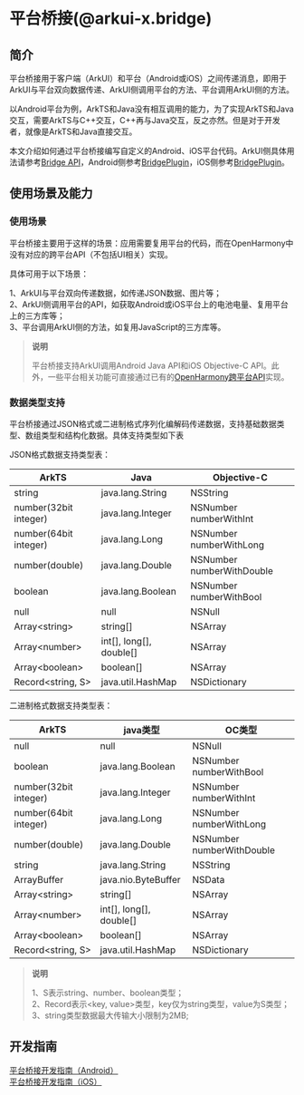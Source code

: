 # 平台桥接(@arkui-x.bridge)

## 简介

平台桥接用于客户端（ArkUI）和平台（Android或iOS）之间传递消息，即用于ArkUI与平台双向数据传递、ArkUI侧调用平台的方法、平台调用ArkUI侧的方法。

以Android平台为例，ArkTS和Java没有相互调用的能力，为了实现ArkTS和Java交互，需要ArkTS与C++交互，C++再与Java交互，反之亦然。但是对于开发者，就像是ArkTS和Java直接交互。

本文介绍如何通过平台桥接编写自定义的Android、iOS平台代码。ArkUI侧具体用法请参考[Bridge API](../reference/apis/js-apis-bridge.md)，Android侧参考[BridgePlugin](../reference/arkui-for-android/BridgePlugin.md)，iOS侧参考[BridgePlugin](../reference/arkui-for-ios/BridgePlugin.md)。


## 使用场景及能力

### 使用场景

平台桥接主要用于这样的场景：应用需要复用平台的代码，而在OpenHarmony中没有对应的跨平台API（不包括UI相关）实现。

具体可用于以下场景：

1、ArkUI与平台双向传递数据，如传递JSON数据、图片等；<br/>
2、ArkUI侧调用平台的API，如获取Android或iOS平台上的电池电量、复用平台上的三方库等；<br/>
3、平台调用ArkUI侧的方法，如复用JavaScript的三方库等。

> **说明**
>
>  平台桥接支持ArkUI调用Android Java API和iOS Objective-C API。此外，一些平台相关功能可直接通过已有的[OpenHarmony跨平台API](../reference/apis/README.md)实现。


### 数据类型支持

平台桥接通过JSON格式或二进制格式序列化编解码传递数据，支持基础数据类型、数组类型和结构化数据。具体支持类型如下表

JSON格式数据支持类型表：

| ArkTS                 | Java                    | Objective-C               |
| --------------------- | ----------------------- | ------------------------- |
| string                | java.lang.String        | NSString                  |
| number(32bit integer) | java.lang.Integer       | NSNumber numberWithInt    |
| number(64bit integer) | java.lang.Long          | NSNumber numberWithLong   |
| number(double)        | java.lang.Double        | NSNumber numberWithDouble |
| boolean               | java.lang.Boolean       | NSNumber numberWithBool   |
| null                  | null                    | NSNull                    |
| Array\<string\>       | string[]                | NSArray                   |
| Array\<number\>       | int[], long[], double[] | NSArray                   |
| Array\<boolean\>      | boolean[]               | NSArray                   |
| Record\<string, S>    | java.util.HashMap       | NSDictionary              |

二进制格式数据支持类型表：

| ArkTS                 | java类型                | OC类型                    |
| --------------------- | ----------------------- | ------------------------- |
| null                  | null                    | NSNull                    |
| boolean               | java.lang.Boolean       | NSNumber numberWithBool   |
| number(32bit integer) | java.lang.Integer       | NSNumber numberWithInt    |
| number(64bit integer) | java.lang.Long          | NSNumber numberWithLong   |
| number(double)        | java.lang.Double        | NSNumber numberWithDouble |
| string                | java.lang.String        | NSString                  |
| ArrayBuffer           | java.nio.ByteBuffer     | NSData                    |
| Array\<string\>       | string[]                | NSArray                   |
| Array\<number\>       | int[], long[], double[] | NSArray                   |
| Array\<boolean\>      | boolean[]               | NSArray                   |
| Record\<string, S>    | java.util.HashMap       | NSDictionary              |

> **说明**
>
> 1、S表示string、number、boolean类型；<br/>
> 2、Record表示<key, value>类型，key仅为string类型，value为S类型；<br/>
> 3、string类型数据最大传输大小限制为2MB;<br/>

## 开发指南

[平台桥接开发指南（Android）](../tutorial/how-to-use-bridge-on-android.md)<br/>
[平台桥接开发指南（iOS）](../tutorial/how-to-use-bridge-on-ios.md)